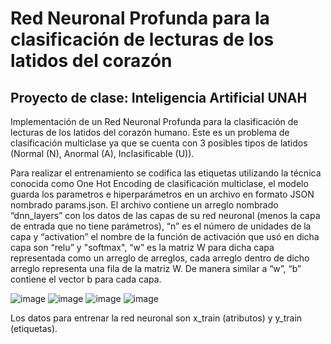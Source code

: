 # Red Neuronal Profunda para la clasificación de lecturas de los latidos del corazón
## Proyecto de clase: Inteligencia Artificial UNAH
Implementación de un Red Neuronal Profunda para la clasificación de lecturas de los latidos del corazón humano. Este es un problema de clasificación multiclase ya que se cuenta con 3 posibles tipos de latidos (Normal (N), Anormal (A), Inclasificable (U)).


Para realizar el entrenamiento se codifica las etiquetas utilizando la técnica conocida como One Hot Encoding de clasificación multiclase, el modelo guarda los parametros e hiperparámetros en un archivo en formato JSON nombrado params.json.
El archivo contiene un arreglo nombrado “dnn_layers” con los datos de las capas de su red neuronal (menos la capa de entrada que no tiene parámetros), “n” es el número de unidades de la capa y “activation” el nombre de la función de activación que usó en dicha capa son “relu” y "softmax", “w” es la matriz W para dicha capa representada como un arreglo de arreglos, cada arreglo dentro de dicho arreglo representa una fila de la matriz W. De manera similar a “w”, “b” contiene el vector b para cada capa.

![image](https://github.com/SevenDogsNTwoCats/Red-Neuronal-Profunda-para-la-clasificaci-n-de-lecturas-de-los-latidos-del-coraz-n/assets/78670212/996286b2-e271-432d-b4c1-5eaa204577db)
![image](https://github.com/SevenDogsNTwoCats/Red-Neuronal-Profunda-para-la-clasificaci-n-de-lecturas-de-los-latidos-del-coraz-n/assets/78670212/4d90f02c-5c60-4112-af88-9fb1c7f911a2)
![image](https://github.com/SevenDogsNTwoCats/Red-Neuronal-Profunda-para-la-clasificaci-n-de-lecturas-de-los-latidos-del-coraz-n/assets/78670212/864d84ce-af6e-4c6a-9ada-c17cee6165ce)
![image](https://github.com/SevenDogsNTwoCats/Red-Neuronal-Profunda-para-la-clasificaci-n-de-lecturas-de-los-latidos-del-coraz-n/assets/78670212/250b84a3-3819-4434-8c6f-ce021c803fe9)



Los datos para entrenar la red neuronal son x_train (atributos) y y_train (etiquetas).
